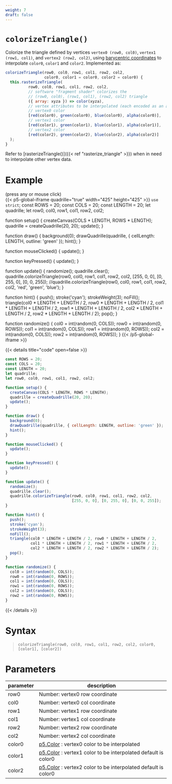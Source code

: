 ```yaml
---
weight: 7
draft: false
---
```


# `colorizeTriangle()`

Colorize the triangle defined by vertices `vertex0 (row0, col0)`, `vertex1 (row1, col1)`, and `vertex2 (row2, col2)`, using [barycentric coordinates](https://fgiesen.wordpress.com/2013/02/06/the-barycentric-conspirac/) to interpolate `color0`, `color1` and `color2`. Implemented as:

```js
colorizeTriangle(row0, col0, row1, col1, row2, col2,
                 color0, color1 = color0, color2 = color0) {
  this.rasterizeTriangle(
          row0, col0, row1, col1, row2, col2,
          // software "fragment shader" colorizes the
          // (row0, col0), (row1, col1), (row2, col2) triangle
          ({ array: xyza }) => color(xyza),
          // vertex attributes to be interpolated (each encoded as an array):
          // vertex0 color
          [red(color0), green(color0), blue(color0), alpha(color0)],
          // vertex1 color
          [red(color1), green(color1), blue(color1), alpha(color1)],
          // vertex2 color
          [red(color2), green(color2), blue(color2), alpha(color2)] 
  );
}
```
 
Refer to [rasterizeTriangle()]({{< ref "rasterize_triangle" >}}) when in need to interpolate other vertex data.

# Example

(press any or mouse click)  
{{< p5-global-iframe quadrille="true" width="425" height="425" >}}
`use strict`;
const ROWS = 20;
const COLS = 20;
const LENGTH = 20;
let quadrille;
let row0, col0, row1, col1, row2, col2;

function setup() {
  createCanvas(COLS * LENGTH, ROWS * LENGTH);
  quadrille = createQuadrille(20, 20);
  update();
}

function draw() {
  background(0);
  drawQuadrille(quadrille, { cellLength: LENGTH, outline: 'green' });
  hint();
}

function mouseClicked() {
  update();
}

function keyPressed() {
  update();
}

function update() {
  randomize();
  quadrille.clear();
  quadrille.colorizeTriangle(row0, col0, row1, col1, row2, col2, [255, 0, 0], [0, 255, 0], [0, 0, 255]);
  //quadrille.colorizeTriangle(row0, col0, row1, col1, row2, col2, 'red', 'green', 'blue');
}

function hint() {
  push();
  stroke('cyan');
  strokeWeight(3);
  noFill();
  triangle(col0 * LENGTH + LENGTH / 2, row0 * LENGTH + LENGTH / 2,
           col1 * LENGTH + LENGTH / 2, row1 * LENGTH + LENGTH / 2,
           col2 * LENGTH + LENGTH / 2, row2 * LENGTH + LENGTH / 2);
  pop();
}

function randomize() {
  col0 = int(random(0, COLS));
  row0 = int(random(0, ROWS));
  col1 = int(random(0, COLS));
  row1 = int(random(0, ROWS));
  col2 = int(random(0, COLS));
  row2 = int(random(0, ROWS));
}
{{< /p5-global-iframe >}}

{{< details title="code" open=false >}}
```js
const ROWS = 20;
const COLS = 20;
const LENGTH = 20;
let quadrille;
let row0, col0, row1, col1, row2, col2;

function setup() {
  createCanvas(COLS * LENGTH, ROWS * LENGTH);
  quadrille = createQuadrille(20, 20);
  update();
}

function draw() {
  background(0);
  drawQuadrille(quadrille, { cellLength: LENGTH, outline: 'green' });
  hint();
}

function mouseClicked() {
  update();
}

function keyPressed() {
  update();
}

function update() {
  randomize();
  quadrille.clear();
  quadrille.colorizeTriangle(row0, col0, row1, col1, row2, col2,
                             [255, 0, 0], [0, 255, 0], [0, 0, 255]);
}

function hint() {
  push();
  stroke('cyan');
  strokeWeight(3);
  noFill();
  triangle(col0 * LENGTH + LENGTH / 2, row0 * LENGTH + LENGTH / 2,
           col1 * LENGTH + LENGTH / 2, row1 * LENGTH + LENGTH / 2,
           col2 * LENGTH + LENGTH / 2, row2 * LENGTH + LENGTH / 2);
  pop();
}

function randomize() {
  col0 = int(random(0, COLS));
  row0 = int(random(0, ROWS));
  col1 = int(random(0, COLS));
  row1 = int(random(0, ROWS));
  col2 = int(random(0, COLS));
  row2 = int(random(0, ROWS));
}
```
{{< /details >}}

# Syntax

> `colorizeTriangle(row0, col0, row1, col1, row2, col2, color0, [color1], [color2])`

# Parameters

| parameter | description                                                                                            |
|-----------|--------------------------------------------------------------------------------------------------------|
| row0      | Number: vertex0 row coordinate                                                                         |
| col0      | Number: vertex0 col coordinate                                                                         |
| row1      | Number: vertex1 row coordinate                                                                         |
| col1      | Number: vertex1 col coordinate                                                                         |
| row2      | Number: vertex2 row coordinate                                                                         |
| col2      | Number: vertex2 col coordinate                                                                         |
| color0    | [p5.Color](https://p5js.org/reference/#/p5.Color) : vertex0 color to be interpolated                   |
| color1    | [p5.Color](https://p5js.org/reference/#/p5.Color) : vertex1 color to be interpolated default is color0 |
| color2    | [p5.Color](https://p5js.org/reference/#/p5.Color) : vertex2 color to be interpolated default is color0 |